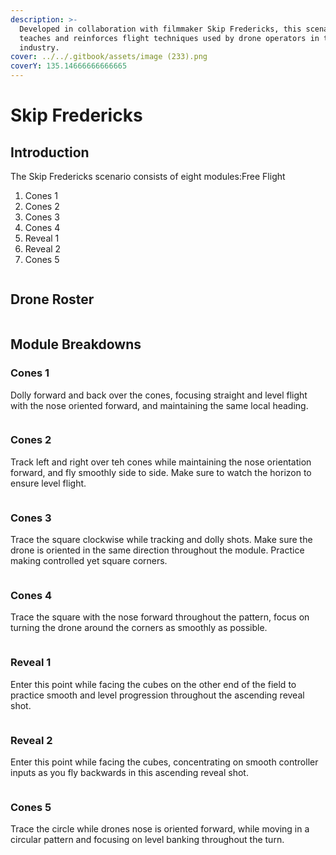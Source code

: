 ```yaml
---
description: >-
  Developed in collaboration with filmmaker Skip Fredericks, this scenario
  teaches and reinforces flight techniques used by drone operators in the film
  industry.
cover: ../../.gitbook/assets/image (233).png
coverY: 135.14666666666665
---
```


# Skip Fredericks

## Introduction

The Skip Fredericks scenario consists of eight modules:Free Flight

1. Cones 1
2. Cones 2
3. Cones 3
4. Cones 4
5. Reveal 1
6. Reveal 2
7. Cones 5

<figure><img src="../../.gitbook/assets/image (17).png" alt=""><figcaption></figcaption></figure>

## Drone Roster

<figure><img src="../../.gitbook/assets/image (18).png" alt=""><figcaption></figcaption></figure>

## Module Breakdowns

### Cones 1

Dolly forward and back over the cones, focusing straight and level flight with the nose oriented forward, and maintaining the same local heading.

<figure><img src="../../.gitbook/assets/image (19).png" alt=""><figcaption></figcaption></figure>

### Cones 2

Track left and right over teh cones while maintaining the nose orientation forward, and fly smoothly side to side.  Make sure to watch the horizon to ensure level flight.

<figure><img src="../../.gitbook/assets/image (20).png" alt=""><figcaption></figcaption></figure>

### Cones 3

Trace the square clockwise while tracking and dolly shots.  Make sure the drone is oriented in the same direction throughout the module. Practice making controlled yet square corners.

<figure><img src="../../.gitbook/assets/image (21).png" alt=""><figcaption></figcaption></figure>

### Cones 4

Trace the square with the nose forward throughout the pattern, focus on turning the drone around the corners as smoothly as possible.

<figure><img src="../../.gitbook/assets/image (22).png" alt=""><figcaption></figcaption></figure>

### Reveal 1

Enter this point while facing the cubes on the other end of the field to practice smooth and level progression throughout the ascending reveal shot.

<figure><img src="../../.gitbook/assets/image (23).png" alt=""><figcaption></figcaption></figure>

### Reveal 2

Enter this point while facing the cubes, concentrating on smooth controller inputs as you fly backwards in this ascending reveal shot.

<figure><img src="../../.gitbook/assets/image (24).png" alt=""><figcaption></figcaption></figure>

### Cones 5

Trace the circle while drones nose is oriented forward, while moving in a circular pattern and focusing on level banking throughout the turn.

<figure><img src="../../.gitbook/assets/image (281).png" alt=""><figcaption></figcaption></figure>
